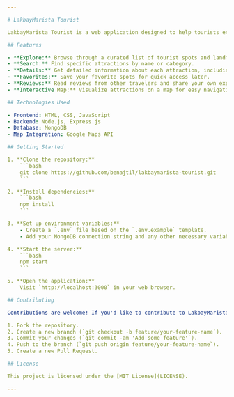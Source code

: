 ```yaml
---

# LakbayMarista Tourist

LakbayMarista Tourist is a web application designed to help tourists explore and discover various attractions and destinations around Marista. Whether you're a local looking for hidden gems or a visitor planning your itinerary, LakbayMarista Tourist provides you with essential information to make your journey unforgettable.

## Features

- **Explore:** Browse through a curated list of tourist spots and landmarks.
- **Search:** Find specific attractions by name or category.
- **Details:** Get detailed information about each attraction, including descriptions, photos, and location.
- **Favorites:** Save your favorite spots for quick access later.
- **Reviews:** Read reviews from other travelers and share your own experiences.
- **Interactive Map:** Visualize attractions on a map for easy navigation.

## Technologies Used

- Frontend: HTML, CSS, JavaScript
- Backend: Node.js, Express.js
- Database: MongoDB
- Map Integration: Google Maps API

## Getting Started

1. **Clone the repository:**
    ```bash
    git clone https://github.com/benajtil/lakbaymarista-tourist.git
    ```

2. **Install dependencies:**
    ```bash
    npm install
    ```

3. **Set up environment variables:**
    - Create a `.env` file based on the `.env.example` template.
    - Add your MongoDB connection string and any other necessary variables.

4. **Start the server:**
    ```bash
    npm start
    ```

5. **Open the application:**
    Visit `http://localhost:3000` in your web browser.

## Contributing

Contributions are welcome! If you'd like to contribute to LakbayMarista Tourist, please follow these steps:

1. Fork the repository.
2. Create a new branch (`git checkout -b feature/your-feature-name`).
3. Commit your changes (`git commit -am 'Add some feature'`).
4. Push to the branch (`git push origin feature/your-feature-name`).
5. Create a new Pull Request.

## License

This project is licensed under the [MIT License](LICENSE).

---
```

